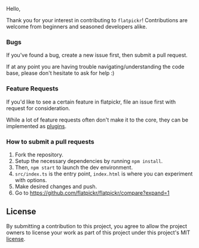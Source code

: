 Hello,

Thank you for your interest in contributing to `flatpickr`!
Contributions are welcome from beginners and seasoned developers alike.

### Bugs

If you've found a bug, create a new issue first, then submit a pull request. 

If at any point you are having trouble navigating/understanding the code base, please don't hesitate to ask for help :)

### Feature Requests

If you'd like to see a certain feature in flatpickr, file an issue first with request for consideration.

While a lot of feature requests often don't make it to the core, they can be implemented as [plugins](https://github.com/chmln/flatpickr/tree/master/src/plugins).

### How to submit a pull requests

1. Fork the repository.
2. Setup the necessary dependencies by running `npm install`. 
3. Then, `npm start` to launch the dev environment. 
4. `src/index.ts` is the entry point, `index.html` is where you can experiment with options. 
5. Make desired changes and push.
6. Go to https://github.com/flatpickr/flatpickr/compare?expand=1

## License

By submitting a contribution to this project, you agree to allow the project
owners to license your work as part of this project under this project's MIT
[license](LICENSE.md).
